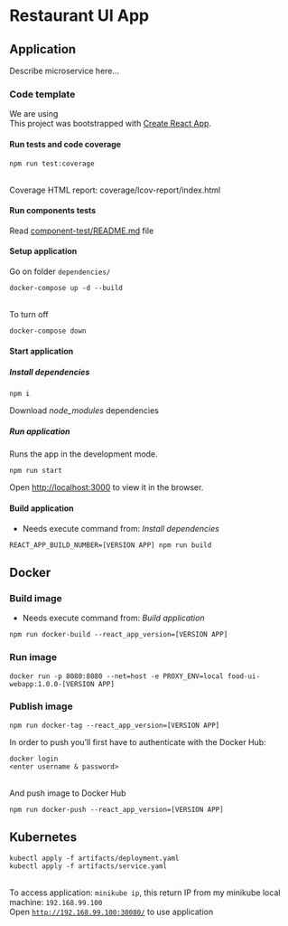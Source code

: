# Restaurant UI App

## Application

Describe microservice here...

### Code template

We are using  
This project was bootstrapped with [Create React App](https://github.com/facebook/create-react-app).

#### Run tests and code coverage
```
npm run test:coverage
```
\
Coverage HTML report: coverage/lcov-report/index.html

#### Run components tests
Read [component-test/README.md](component-test/) file

#### Setup application
Go on folder `dependencies/`
```
docker-compose up -d --build
```
\
To turn off
```bash
docker-compose down
```

#### Start application

##### Install dependencies
```
npm i
```
Download _node_modules_ dependencies

##### Run application
Runs the app in the development mode.
```
npm run start
```
Open [http://localhost:3000](http://localhost:3000) to view it in the browser.

#### Build application
* Needs execute command from: _Install dependencies_
```
REACT_APP_BUILD_NUMBER=[VERSION APP] npm run build
```

## Docker

### Build image
* Needs execute command from: _Build application_
```
npm run docker-build --react_app_version=[VERSION APP]
```

### Run image
```
docker run -p 8080:8080 --net=host -e PROXY_ENV=local food-ui-webapp:1.0.0-[VERSION APP]
```

### Publish image
```
npm run docker-tag --react_app_version=[VERSION APP]
```
In order to push you’ll first have to authenticate with the Docker Hub:
```
docker login
<enter username & password>
```
\
And push image to Docker Hub
```
npm run docker-push --react_app_version=[VERSION APP]
```

## Kubernetes
```
kubectl apply -f artifacts/deployment.yaml
kubectl apply -f artifacts/service.yaml
```
\
To access application: `minikube ip`, this return IP from my minikube local machine: `192.168.99.100`
\
Open [`http://192.168.99.100:30080/`](http://192.168.99.100:30080/) to use application
